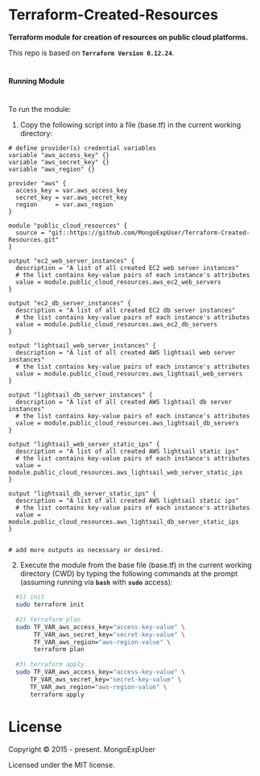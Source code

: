 #
# Terraform-Created-Resources

<strong>Terraform module for creation of resources on public cloud platforms.</strong>

This repo is based on <strong>```Terraform Version 0.12.24```</strong>.

#
<strong>Running Module</strong>
#

To run the module:

1) Copy the following script into a file (base.tf) in the current working directory:

```hcl
# define provider(s) credential variables
variable "aws_access_key" {}
variable "aws_secret_key" {}
variable "aws_region" {}

provider "aws" {
  access_key = var.aws_access_key
  secret_key = var.aws_secret_key
  region     = var.aws_region
}

module "public_cloud_resources" {
  source = "git::https://github.com/MongoExpUser/Terraform-Created-Resources.git"
}

output "ec2_web_server_instances" {
  description = "A list of all created EC2 web server instances"
  # the list contains key-value pairs of each instance's attributes
  value = module.public_cloud_resources.aws_ec2_web_servers
}

output "ec2_db_server_instances" {
  description = "A list of all created EC2 db server instances"
  # the list contains key-value pairs of each instance's attributes
  value = module.public_cloud_resources.aws_ec2_db_servers
}

output "lightsail_web_server_instances" {
  description = "A list of all created AWS lightsail web server instances"
  # the list contains key-value pairs of each instance's attributes
  value = module.public_cloud_resources.aws_lightsail_web_servers
}

output "lightsail_db_server_instances" {
  description = "A list of all created AWS lightsail db server instances"
  # the list contains key-value pairs of each instance's attributes
  value = module.public_cloud_resources.aws_lightsail_db_servers
}

output "lightsail_web_server_static_ips" {
  description = "A list of all created AWS lightsail static ips"
  # the list contains key-value pairs of each instance's attributes
  value = module.public_cloud_resources.aws_lightsail_web_server_static_ips
}

output "lightsail_db_server_static_ips" {
  description = "A list of all created AWS lightsail static ips"
  # the list contains key-value pairs of each instance's attributes
  value = module.public_cloud_resources.aws_lightsail_db_server_static_ips
}


# add more outputs as necessary or desired.
```


2) Execute the module from the base file (base.tf) in the current working directory (CWD) by typing the following commands at the prompt (assuming running via <strong>```bash```</strong>  with <strong>```sudo```</strong> access):


```bash
  #1) init
  sudo terraform init
  
  #2) terraform plan
  sudo TF_VAR_aws_access_key="access-key-value" \
       TF_VAR_aws_secret_key="secret-key-value" \
       TF_VAR_aws_region="aws-region-value" \
       terraform plan
                                                                                    
  #3) terraform apply
  sudo TF_VAR_aws_access_key="access-key-value" \
      TF_VAR_aws_secret_key="secret-key-value" \
      TF_VAR_aws_region="aws-region-value" \
      terraform apply
```

# License

Copyright © 2015 - present. MongoExpUser

Licensed under the MIT license.


